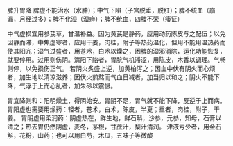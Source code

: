 
脾升胃降
脾虚不能治水（水肿）；中气下陷（子宫脱垂，脱肛）；脾不统血（崩漏，月经过多）；脾不化湿（湿痹）；脾不统血，四肢不荣（痿证）

中气虚损宜用参芪草，甘温补益。因为黄芪是静药，应用动药陈皮与之配伍；以免因静而滞，中焦虚寒者，应用干姜，肉桂，附子等热药温化，但用不能用温热药而使其阳亢；湿气过盛者，用苍术，白术以燥之，困脾的湿邪消除，运化功能恢复，就要停用。过用则伤阴。清阳下陷者，胃脘气机滞涩，用陈皮，木香以调理。气畅则停，以免损伤正气。
若阴火炙盛上逆，加黄柏泻之；因血中伏有阴火而心烦者，加生地以清凉滋养；因伏火煎熬而气血日减者，加当归以和之；阴火不能下降，气浮于上而心乱者，加朱砂以震慑。


胃宜降则和：阳明燥土，得阴始安。胃阴不足，胃气就不能下降，反逆于上而病。
胃阳虚也需要用燥药：轻者，苍术，白术，陈皮，半夏；重者，肉桂，附子，干姜。
胃阴虚用柔润药：阴虚热在，鲜生地，鲜石斛，沙参，元参，知母，石膏以清之；热去胃仍然阴虚，麦冬，茅根，甘蔗汁，梨汁清润。
津液亏少者，用金石斛，花粉，山药；也可以用白芍，木瓜，五味子等微酸



























